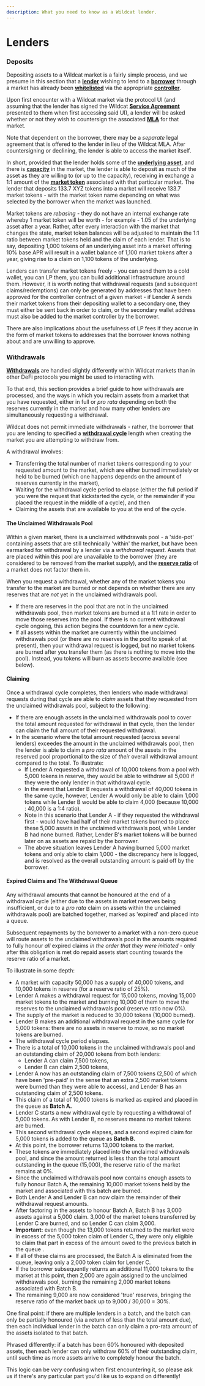 ```yaml
---
description: What you need to know as a Wildcat lender.
---
```


# Lenders

### Deposits

Depositing assets to a Wildcat market is a fairly simple process, and we presume in this section that a [**lender**](../terminology.md#lender) wishing to lend to a [**borrower**](../terminology.md#borrower) through a market has already been [**whitelisted**](../terminology.md#whitelisted) via the appropriate [**controller**](../terminology.md#controller).

Upon first encounter with a Wildcat market via the protocol UI (and assuming that the lender has signed the Wildcat [**Service Agreement**](../terminology.md#service-agreement) presented to them when first accessing said UI), a lender will be asked whether or not they wish to countersign the associated [**MLA**](../terminology.md#master-loan-agreement-mla) for that market.

Note that dependent on the borrower, there may be a _separate_ legal agreement that is offered to the lender in lieu of the Wildcat MLA. After countersigning or declining, the lender is able to access the market itself.

In short, provided that the lender holds some of the [**underlying asset**](../terminology.md#underlying-asset), and there is [**capacity**](../terminology.md#capacity) in the market, the lender is able to deposit as much of the asset as they are willing to (or up to the capacity), receiving in exchange a 1:1 amount of the [**market token**](../terminology.md#market-token) associated with that particular market. The lender that deposits 133.7 XYZ tokens into a market will receive 133.7 market tokens - with the market token name depending on what was selected by the borrower when the market was launched.

Market tokens are _rebasing_ - they do not have an internal exchange rate whereby 1 market token will be worth - for example - 1.05 of the underlying asset after a year. Rather, after every interaction with the market that changes the state, market token balances will be adjusted to maintain the 1:1 ratio between market tokens held and the claim of each lender. That is to say, depositing 1,000 tokens of an underlying asset into a market offering 10% base APR will result in a wallet balance of 1,100 market tokens after a year, giving rise to a claim on 1,100 tokens of the underlying.

Lenders can transfer market tokens freely - you can send them to a cold wallet, you can LP them, you can build additional infrastructure around them. However, it is worth noting that withdrawal requests (and subsequent claims/redemptions) can only be generated by addresses that have been approved for the controller contract of a given market - if Lender A sends their market tokens from their depositing wallet to a secondary one, they must either be sent back in order to claim, or the secondary wallet address must also be added to the market controller by the borrower.

There are also implications about the usefulness of LP fees if they accrue in the form of market tokens to addresses that the borrower knows nothing about and are unwilling to approve.

### Withdrawals

[**Withdrawals**](../terminology.md#withdraw) are handled slightly differently within Wildcat markets than in other DeFi protocols you might be used to interacting with.

To that end, this section provides a brief guide to how withdrawals are processed, and the ways in which you reclaim assets from a market that you have requested, either in full or _pro rata_ depending on both the reserves currently in the market and how many other lenders are simultaneously requesting a withdrawal.

Wildcat does not permit immediate withdrawals - rather, the borrower that you are lending to specified a [**withdrawal cycle**](../terminology.md#withdrawal-cycle) length when creating the market you are attempting to withdraw from.

A withdrawal involves:

* Transferring the total number of market tokens corresponding to your requested amount to the market, which are either burned immediately or held to be burned (which one happens depends on the amount of reserves currently in the market),
* Waiting for the withdrawal cycle period to elapse (either the full period if you were the request that kickstarted the cycle, or the remainder if you placed the request in the middle of a cycle), and then
* Claiming the assets that are available to you at the end of the cycle.

#### The Unclaimed Withdrawals Pool

Within a given market, there is a unclaimed withdrawals pool - a 'side-pot' containing assets that are still technically 'within' the market, but have been earmarked for withdrawal by a lender via a _withdrawal request_. Assets that are placed within this pool are unavailable to the borrower (they are considered to be removed from the market supply), and the [**reserve ratio**](../terminology.md#reserve-ratio) of a market does not factor them in.

When you request a withdrawal, whether any of the market tokens you transfer to the market are burned or not depends on whether there are any reserves that are _not_ yet in the unclaimed withdrawals pool.

* If there are reserves in the pool that are not in the unclaimed withdrawals pool, then market tokens are burned at a 1:1 rate in order to move those reserves into the pool. If there is no current withdrawal cycle ongoing, this action begins the countdown for a new cycle.
* If all assets within the market are currently within the unclaimed withdrawals pool (or there are no reserves in the pool to speak of at present), then your withdrawal request is logged, but no market tokens are burned after you transfer them (as there is nothing to move into the pool). Instead, you tokens will burn as assets become available (see below).

#### Claiming

Once a withdrawal cycle completes, then lenders who made withdrawal requests during that cycle are able to _claim_ assets that they requested from the unclaimed withdrawals pool, subject to the following:

* If there are enough assets in the unclaimed withdrawals pool to cover the total amount requested for withdrawal in that cycle, then the lender can claim the full amount of their requested withdrawal.
* In the scenario where the total amount requested (across several lenders) exceedes the amount in the unclaimed withdrawals pool, then the lender is able to claim a _pro rata_ amount of the assets in the reserved pool proportional to the size of _their_ overall withdrawal amount compared to the total. To illustrate:
  * If Lender A requested a withdrawal of 10,000 tokens from a pool with 5,000 tokens in reserve, they would be able to withdraw all 5,000 if they were the only lender in that withdrawal cycle.
  * In the event that Lender B requests a withdrawal of 40,000 tokens in the same cycle, however, Lender A would only be able to claim 1,000 tokens while Lender B would be able to claim 4,000 (because 10,000 : 40,000 is a 1:4 ratio).
  * Note in this scenario that Lender A - if they requested the withdrawal first - would have had half of their market tokens burned to place these 5,000 assets in the unclaimed withdrawals pool, while Lender B had none burned. Rather, Lender B's market tokens will be burned later on as assets are repaid by the borrower.
  * The above situation leaves Lender A having burned 5,000 market tokens and only able to claim 1,000 - the discrepancy here is logged, and is resolved as the overall outstanding amount is paid off by the borrower.

#### Expired Claims and The Withdrawal Queue

Any withdrawal amounts that cannot be honoured at the end of a withdrawal cycle (either due to the assets in market reserves being insufficient, or due to a _pro rata_ claim on assets within the unclaimed withdrawals pool) are batched together, marked as 'expired' and placed into a queue.

Subsequent repayments by the borrower to a market with a non-zero queue will route assets to the unclaimed withdrawals pool in the amounts required to fully honour _all_ expired claims _in the order that they were initiated_ - only after this obligation is met do repaid assets start counting towards the reserve ratio of a market.

To illustrate in some depth:

* A market with capacity 50,000 has a supply of 40,000 tokens, and 10,000 tokens in reserve (for a reserve ratio of 25%).
* Lender A makes a withdrawal request for 15,000 tokens, moving 15,000 market tokens to the market and burning 10,000 of them to move the reserves to the unclaimed withdrawals pool (reserve ratio now 0%).
* The supply of the market is reduced to 30,000 tokens (10,000 burned).
* Lender B makes an additional withdrawal request in the same cycle for 5,000 tokens: there are no assets in reserve to move, so no market tokens are burned.
* The withdrawal cycle period elapses.
* There is a total of 10,000 tokens in the unclaimed withdrawals pool and an outstanding claim of 20,000 tokens from both lenders:
  * Lender A can claim 7,500 tokens,
  * Lender B can claim 2,500 tokens,
* Lender A now has an outstanding claim of 7,500 tokens (2,500 of which have been 'pre-paid' in the sense that an extra 2,500 market tokens were burned than they were able to access), and Lender B has an outstanding claim of 2,500 tokens.
* This claim of a total of 10,000 tokens is marked as expired and placed in the queue as **Batch A.**
* Lender C starts a new withdrawal cycle by requesting a withdrawal of 5,000 tokens. As with Lender B, no reserves means no market tokens are burned.
* This second withdrawal cycle elapses, and a second expired claim for 5,000 tokens is added to the queue as **Batch B.**
* At this point, the borrower returns 13,000 tokens to the market.
* These tokens are immediately placed into the unclaimed withdrawals pool, and since the amount returned is less than the total amount outstanding in the queue (15,000), the reserve ratio of the market remains at 0%.
* Since the unclaimed withdrawals pool now contains enough assets to fully honour Batch A, the remaining 10,000 market tokens held by the market and associated with this batch are burned.
* Both Lender A and Lender B can now claim the remainder of their withdrawal request amounts.
* After factoring in the assets to honour Batch A, Batch B has 3,000 assets against a 5,000 claim. 3,000 of the market tokens transferred by Lender C are burned, and so Lender C can claim 3,000.
* **Important:** even though the 13,000 tokens returned to the market were in excess of the 5,000 token claim of Lender C, they were only eligible to claim that part in excess of the amount owed to the previous batch in the queue .
* If all of these claims are processed, the Batch A is eliminated from the queue, leaving only a 2,000 token claim for Lender C.
* If the borrower subsequently returns an additional 11,000 tokens to the market at this point, then 2,000 are again assigned to the unclaimed withdrawals pool, burning the remaining 2,000 market tokens associated with Batch B.
* The remaining 9,000 are now considered 'true' reserves, bringing the reserve ratio of the market back up to 9,000 / 30,000 = 30%.

One final point: if there are multiple lenders in a batch, and the batch can only be partially honoured (via a return of less than the total amount due), then each individual lender in the batch can only claim a pro-rata amount of the assets isolated to that batch.

Phrased differently: if a batch has been 60% honoured with deposited assets, then each lender can only withdraw 60% of their outstanding claim, until such time as more assets arrive to completely honour the batch.

This logic can be _very_ confusing when first encountering it, so please ask us if there's any particular part you'd like us to expand on differently!
